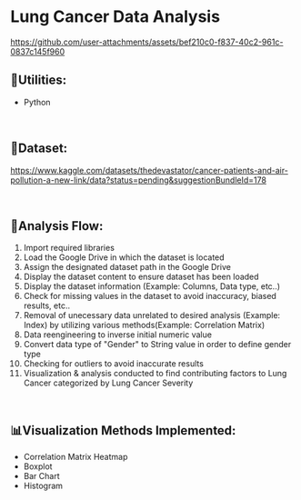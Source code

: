 # Lung Cancer Data Analysis

https://github.com/user-attachments/assets/bef210c0-f837-40c2-961c-0837c145f960

## 🔧Utilities: 
- Python
<br/>

## 📑Dataset:
https://www.kaggle.com/datasets/thedevastator/cancer-patients-and-air-pollution-a-new-link/data?status=pending&suggestionBundleId=178

<br/>

## 🔎Analysis Flow:
1. Import required libraries
2. Load the Google Drive in which the dataset is located
3. Assign the designated dataset path in the Google Drive
4. Display the dataset content to ensure dataset has been loaded
5. Display the dataset information (Example: Columns, Data type, etc..)
6. Check for missing values in the dataset to avoid inaccuracy, biased results, etc..
7. Removal of unecessary data unrelated to desired analysis (Example: Index) by utilizing various methods(Example: Correlation Matrix)
8. Data reengineering to inverse initial numeric value
9. Convert data type of "Gender" to String value in order to define gender type
10. Checking for outliers to avoid inaccurate results
11. Visualization & analysis conducted to find contributing factors to Lung Cancer categorized by Lung Cancer Severity

<br/>

## 📊Visualization Methods Implemented:
- Correlation Matrix Heatmap
- Boxplot
- Bar Chart
- Histogram
